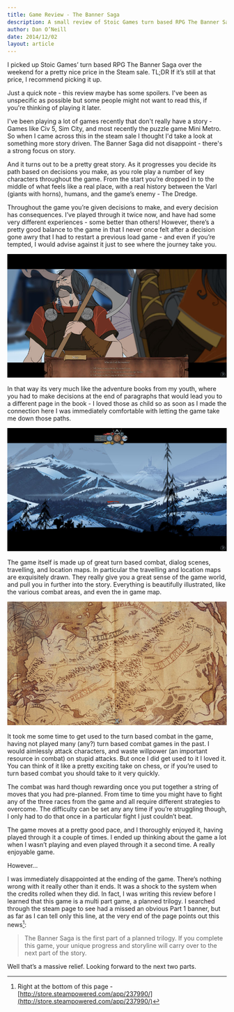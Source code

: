 ```yaml
---
title: Game Review - The Banner Saga
description: A small review of Stoic Games turn based RPG The Banner Saga
author: Dan O’Neill
date: 2014/12/02
layout: article
---
```


I picked up Stoic Games’ turn based RPG The Banner Saga over the weekend for a pretty nice price in the Steam sale. TL;DR If it’s still at that price, I recommend picking it up.

Just a quick note - this review maybe has some spoilers. I've been as unspecific as possible but some people might not want to read this, if you're thinking of playing it later.

I've been playing a lot of games recently that don't really have a story - Games like Civ 5, Sim City, and most recently the puzzle game Mini Metro. So when I came across this in the steam sale I thought I'd take a look at something more story driven. The Banner Saga did not disappoint - there's a strong focus on story.  

And it turns out to be a pretty great story. As it progresses you decide its path based on decisions you make, as you role play a number of key characters throughout the game. From the start you’re dropped in to the middle of what feels like a real place, with a real history between the Varl (giants with horns), humans, and the game’s enemy - The Dredge. 

Throughout the game you’re given decisions to make, and every decision has consequences. I’ve played through it twice now, and have had some very different experiences - some better than others! However, there’s a pretty good balance to the game in that I never once felt after a decision gone awry that I had to restart a previous load game - and even if you’re tempted, I would advise against it just to see where the journey take you. 

![The Banner Saga Dialog](/images/banner-dialog.png)

In that way its very much like the adventure books from my youth, where you had to make decisions at the end of paragraphs that would lead you to a different page in the book - I loved those as child so as soon as I made the connection here I was immediately comfortable with letting the game take me down those paths.

![The Banner Saga’s beautifully illustrated backdrops](/images/banner-travel.png)

The game itself is made up of great turn based combat, dialog scenes, travelling, and location maps. In particular the travelling and location maps are exquisitely drawn. They really give you a great sense of the game world, and pull you in further into the story. Everything is beautifully illustrated, like the various combat areas, and even the in game map. 

![The Banner Saga’s map](/images/banner-map.png)

It took me some time to get used to the turn based combat in the game, having not played many (any?) turn based combat games in the past. I would aimlessly attack characters, and waste willpower (an important resource in combat) on stupid attacks. But once I did get used to it I loved it. You can think of it like a pretty exciting take on chess, or if you’re used to turn based combat you should take to it very quickly. 

The combat was hard though rewarding once you put together a string of moves that you had pre-planned. From time to time you might have to fight any of the three races from the game and all require different strategies to overcome. The difficulty can be set any any time if you’re struggling though, I only had to do that once in a particular fight I just couldn’t beat. 

The game moves at a pretty good pace, and I thoroughly enjoyed it, having played through it a couple of times. I ended up thinking about the game a lot when I wasn’t playing and even played through it a second time. A really enjoyable game.

However… 

I was immediately disappointed at the ending of the game. There’s nothing wrong with it really other than it ends. It was a shock to the system when the credits rolled when they did. In fact, I was writing this review before I learned that this game is a multi part game, a planned trilogy. I searched through the steam page to see had a missed an obvious Part 1 banner, but as far as I can tell only this line, at the very end of the page points out this news[^1]:

> The Banner Saga is the first part of a planned trilogy. If you complete this game, your unique progress and storyline will carry over to the next part of the story.

Well that’s a massive relief. Looking forward to the next two parts.

[^1]: Right at the bottom of this page - [http://store.steampowered.com/app/237990/](http://store.steampowered.com/app/237990/)